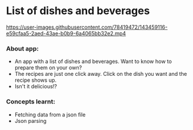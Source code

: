# List of dishes and beverages
https://user-images.githubusercontent.com/78419472/143459116-e59cfaa5-2aed-43ae-b0b9-6a4065bb32e2.mp4


### About app:
- An app with a list of dishes and beverages. Want to know how to prepare them on your own?
- The recipes are just one click away. Click on the dish you want and the recipe shows up.
- Isn't it delicious!?

### Concepts learnt:
- Fetching data from a json file
- Json parsing
